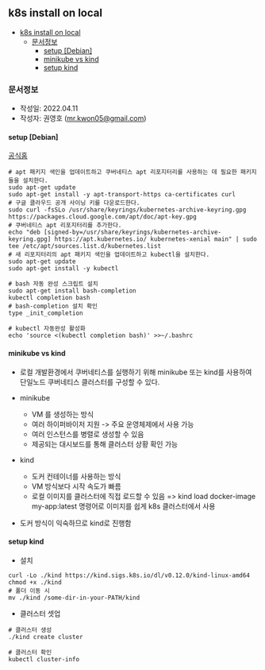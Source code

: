 ## k8s install on local
- [k8s install on local](#k8s-install-on-local)
  - [문서정보](#문서정보)
    - [setup [Debian]](#setup-debian)
    - [minikube vs kind](#minikube-vs-kind)
    - [setup kind](#setup-kind)

### 문서정보
- 작성일: 2022.04.11
- 작성자: 권영호 (mr.kwon05@gmail.com)

#### setup [Debian]
[공식홈](https://kubernetes.io/ko/docs/tasks/tools/install-kubectl-linux/)
```shell
# apt 패키지 색인을 업데이트하고 쿠버네티스 apt 리포지터리를 사용하는 데 필요한 패키지들을 설치한다.
sudo apt-get update
sudo apt-get install -y apt-transport-https ca-certificates curl
# 구글 클라우드 공개 사이닝 키를 다운로드한다.
sudo curl -fsSLo /usr/share/keyrings/kubernetes-archive-keyring.gpg https://packages.cloud.google.com/apt/doc/apt-key.gpg
# 쿠버네티스 apt 리포지터리를 추가한다.
echo "deb [signed-by=/usr/share/keyrings/kubernetes-archive-keyring.gpg] https://apt.kubernetes.io/ kubernetes-xenial main" | sudo tee /etc/apt/sources.list.d/kubernetes.list
# 새 리포지터리의 apt 패키지 색인을 업데이트하고 kubectl을 설치한다.
sudo apt-get update
sudo apt-get install -y kubectl

# bash 자동 완성 스크립트 설치
sudo apt-get install bash-completion
kubectl completion bash
# bash-completion 설치 확인
type _init_completion

# kubectl 자동완성 활성화
echo 'source <(kubectl completion bash)' >>~/.bashrc
```

#### minikube vs kind
- 로컬 개발환경에서 쿠버네티스를 실행하기 위해 minikube 또는 kind를 사용하여 단일노드 쿠버네티스 클러스터를 구성할 수 있다.
- minikube
  - VM 를 생성하는 방식
  - 여러 하이퍼바이저 지원 -> 주요 운영체제에서 사용 가능
  - 여러 인스턴스를 병렬로 생성할 수 있음
  - 제공되는 대시보드를 통해 클러스터 상황 확인 가능
- kind
  - 도커 컨테이너를 사용하는 방식
  - VM 방식보다 시작 속도가 빠름
  - 로컬 이미지를 클러스터에 직접 로드할 수 있음 => kind load docker-image my-app:latest 명령어로 이미지를 쉽게 k8s 클러스터에서 사용

- 도커 방식이 익숙하므로 kind로 진행함

#### setup kind
- 설치
```shell
curl -Lo ./kind https://kind.sigs.k8s.io/dl/v0.12.0/kind-linux-amd64
chmod +x ./kind
# 폴더 이동 시 
mv ./kind /some-dir-in-your-PATH/kind
```
- 클러스터 셋업
```shell
# 클러스터 생성
./kind create cluster

# 클러스터 확인 
kubectl cluster-info
```